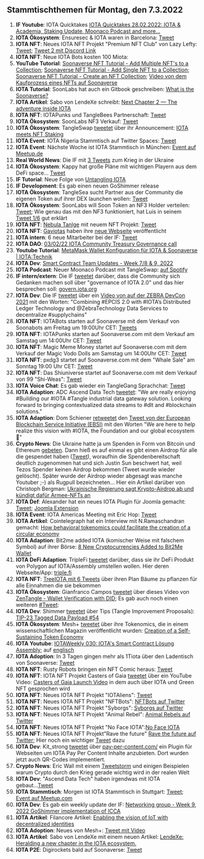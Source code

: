 ## Stammtischthemen für Montag, den 7.3.2022

1. **IF Youtube**: IOTA Quicktakes [IOTA Quicktakes 28.02.2022: IOTA & Academia, Staking Update, Moonaco Podcast and more...](https://www.youtube.com/watch?v=2tVYpwt1zZI)
2. **IOTA Ökosystem**: Ensuresec & IOTA waren in Barcelona: [Tweet](https://twitter.com/zlidza/status/1498329363225452555)
3. **IOTA NFT**: Neues IOTA NFT Projekt "Premium NFT Club" von Lazy Lefty: [Tweet](https://twitter.com/LazyLefteyee/status/1498558559692509184?s=20&t=vbABUqyHW7VEHXAt0zrwTQ); [Tweet 2 mit Discord Link](https://twitter.com/Lazylefty1/status/1498558882007982083?s=20&t=vbABUqyHW7VEHXAt0zrwTQ)
4. **IOTA NFT**: Neue IOTA Bots kosten 100 Miota: [](https://twitter.com/iotabots/status/1498546074138644489?s=20&t=vbABUqyHW7VEHXAt0zrwTQ)
5. **YouTube Tutorial**: [Soonaverse NFT Tutorial - Add Multiple NFT's to a Collection](https://www.youtube.com/watch?v=svB25j2mdYo); [Soonaverse NFT Tutorial - Add Single NFT to a Collection](https://www.youtube.com/watch?v=VgLZw48pAaA); [Soonaverse NFT Tutorial - Create an NFT Collection](https://www.youtube.com/watch?v=nbhIDBWOKOU&t=48s); [Video von dem Kaufprozess eines NFTs auf Soonaverse](https://www.youtube.com/watch?v=iywvxD50Jdc)
6. **IOTA Tutorial**: SoonLabs hat auch ein Gitbook geschreiben: [What is the Soonaverse?](https://docs.soonaverse.com/welcome-to-gitbook/)
7. **IOTA Artikel**: Sabo von LendeXe schreibt: [Next Chapter 2 — The adventure inside IOTA](https://medium.com/@sabog/next-chapter-2-the-adventure-inside-iota-6dbd74177661)
8. **IOTA NFT**: IOTAPunks und TangleBees Partnerschaft: [Tweet](https://twitter.com/IotaPunks_71/status/1498583844034953217?s=20&t=vbABUqyHW7VEHXAt0zrwTQ)
9. **IOTA Ökosystem**: SoonLabs NF3 Verkauf: [Tweet](https://twitter.com/soon_labs/status/1498768847066726400?s=20&t=lvPBytz3E-Anllssb3biwA) 
10. **IOTA Ökosystem**: TangleSwap [tweetet](https://twitter.com/TangleSwapE/status/1499022371356880898?s=20&t=wkUvWqteMDFQf19by2lbJg) über ihr Announcement: [IOTA meets NFT Staking](https://tangleswap.medium.com/iota-meets-nft-staking-61f97b8b5125)
11. **IOTA Event**: IOTA Nigeria Stammtisch auf Twitter Spaces: [Tweet](https://twitter.com/IotaNigeria/status/1499035845864693761?s=20&t=wkUvWqteMDFQf19by2lbJg)
12. **IOTA Event**: Nächste Woche ist IOTA Stammtisch in München: [Event auf Meetup.de](https://www.meetup.com/de-DE/IOTA-Muc/events/wqvbssydcfbgb/)
13. **Real World News**: Die IF mit [3 Tweets](https://twitter.com/iota/status/1499039734886244359?s=20&t=wkUvWqteMDFQf19by2lbJg) zum Krieg in der Ukraine
14. **IOTA Ökosystem**: Kappy hat große Pläne mit wichtigen Playern aus dem DeFi space... [Tweet](https://twitter.com/Rob_Daykin/status/1498981558384041992?s=20&t=wkUvWqteMDFQf19by2lbJg)
15. **IF Tutorial**: Neue Folge von [Untangling IOTA](https://www.twitch.tv/videos/1413050699)
16. **IF Development**: Es gab einen neuen GoShimmer release
17. **IOTA Ökosystem**: TangleSea sucht Partner aus der Community die eigenen Token auf ihrer DEX launchen wollen: [Tweet](https://twitter.com/ShimmerSeaDefi/status/1498916012305133573?s=20&t=wkUvWqteMDFQf19by2lbJg)
18. **IOTA Ökosystem**: SoonLabs will Soon Token an NF3 Holder verteilen: [Tweet](https://twitter.com/soon_labs/status/1498902188470390788?s=20&t=wkUvWqteMDFQf19by2lbJg); Wie genau das mit den NF3 funktioniert, hat Luis in seinem [Tweet 1/6](https://twitter.com/58Wast/status/1498967709928853505?s=20&t=wkUvWqteMDFQf19by2lbJg) gut erklärt
19. **IOTA NFT**: [Nebula Tanlge](https://twitter.com/NebulaTangle) mit neuem NFT Projekt: [Tweet](https://twitter.com/NebulaTangle/status/1498984052807933954?s=20&t=wkUvWqteMDFQf19by2lbJg)
20. **IOTA NFT**: [Gaviotas](https://twitter.com/Gav_iotas) haben ihre [neue Webseite](https://gaviotas.io/) veröffentlicht
21. **IOTA intern**: 6 neue Mitarbeiter bei der IF: [Tweet](https://twitter.com/iota/status/1499052460794695690?s=20&t=hdiaiNOYguZ8hmYXUDfSJQ)
22. **IOTA DAO**: [03/02/22 IOTA Community Treasury Governance call](https://www.youtube.com/watch?v=FNZj92jh0NU)
23. **Youtube Tutorial**: [MetaMask Wallet Konfiguration für IOTA & Soonaverse | IOTA:Technik](https://www.youtube.com/watch?v=hiw5N2Olvvw)
24. **IOTA Dev**: [Smart Contract Team Updates - Week 7/8 & 9, 2022](https://github.com/iotaledger/engineering-updates/discussions/20)
25. **IOTA Podcast**: Neuer Moonaco Podcast mit TangleSwap: [auf Spotify](https://open.spotify.com/episode/4rfxDGrVo9X1yBaHA9v6BW?si=Tk1HWBL-RiqBbHXRt2KyHA&utm_source=whatsapp&nd=1)
26. **IF intern/extern**: Die IF [tweetet](https://twitter.com/iota/status/1499384553856774144?s=20&t=fVTsBtk2pXF6V9EUyh5mtQ) darüber, dass die Community sich Gedanken machen soll über "governance of IOTA 2.0" und das hier besprechen soll: [govern.iota.org](https://govern.iota.org/)
27. **IOTA Dev**: Die IF [tweetet](https://twitter.com/iota/status/1499338930533056515?s=20&t=fVTsBtk2pXF6V9EUyh5mtQ) über ein [Video von auf der ZEBRA DevCon 2021](https://www.youtube.com/watch?v=sseDhNtV4fQ&list=PLrcZVTwQp0lf_cK8lbkyO8oombLwf_Hxd&index=31) mit den Worten: "Combining #EPCIS 2.0 with #IOTA’s Distributed Ledger Technology and @ZebraTechnology Data Services to decentralize #supplychains"
28. **IOTA NFT**: IOTABots starten auf Soonaverse mit dem Verkauf von Soonabots am Freitag um 19:00Uhr CET: [Tweets](https://twitter.com/iotabots/status/1499271101100220424?t=gLKuh9jdKaHz2v58yiya2Q&s=19)
29. **IOTA NFT**: IOTAPunks starten auf Soonaverse.com mit dem Verkauf am Samstag um 14:00Uhr CET: [Tweet](https://twitter.com/IotaPunks_71/status/1499365320330465281?s=20&t=-GOABbWZXAwqagc-fBnRjQ)
30. **IOTA NFT**: Magic Meme Money startet auf Soonaverse.com mit dem Verkauf der Magic Vodo Dolls am Samstag um 14:00Uhr CET: [Tweet](https://twitter.com/Magic_MemeMoney/status/1499365583762210816?s=20&t=UjJdmAVUPCRI6C6fxrBogQ)
31. **IOTA NFT**: pxdg3 startet auf Soonaverse.com mit dem "Whale Sale" am Sonntag 19:00 Uhr CET: [Tweet](https://twitter.com/pxdg3/status/1499646002919354370?s=20&t=fVTsBtk2pXF6V9EUyh5mtQ)
32. **IOTA NFT**: Das Shiuniverse startet auf Soonaverse.com mit dem Verkauf von 99 "Shi-Weas": [Tweet](https://twitter.com/Shiuniverse/status/1500527371723714564?s=20&t=NmNazDIbnbK94mi5snQcJA)
33. **IOTA Voice Chat**: Es gab wieder ein TangleGang Sprachchat: [Tweet](https://twitter.com/GangTangleTalk/status/1499416305451024385?s=20&t=UjJdmAVUPCRI6C6fxrBogQ)
34. **IOTA Adaption**: ADC Ascend Data Tech [tweetet](https://twitter.com/AscendDataTech/status/1499212366155816964?s=20&t=fVTsBtk2pXF6V9EUyh5mtQ): "We are really enjoying #Building our #IOTA #Tangle industrial data gateway solution. Looking forward to bringing contextualized data streams to #dlt and #blockchain solutions."
35. **IOTA Adaption**: Dom Schiener [retweetet](https://twitter.com/DomSchiener/status/1499313599323516929?s=20&t=fVTsBtk2pXF6V9EUyh5mtQ) den [Tweet von der European Blockchain Service Initiative (EBSI)](https://twitter.com/EU_EBSI/status/1499308606113476611?s=20&t=fVTsBtk2pXF6V9EUyh5mtQ) mit den Worten "We are here to help realize this vision with #IOTA, the Foundation and our global ecosystem 🤝"
36. **Crypto News**: Die Ukraine hatte ja um Spenden in Form von Bitcoin und Ethereum [gebeten](https://twitter.com/Ukraine/status/1498911922791583746?s=20&t=fVTsBtk2pXF6V9EUyh5mtQ). Dann hieß es auf einmal es gibt einen Airdrop für alle die gespendet haben ([Tweet](https://twitter.com/Ukraine/status/1498911922791583746?s=20&t=fVTsBtk2pXF6V9EUyh5mtQ)), woraufhin die Spendenbereitschaft deutlich zugenommen hat und sich Justin Sun beschwert hat, weil Tezos Spender keinen Airdrop bekommen (Tweet wurde wieder gelöscht). Später wurde der Airdrop wieder abgesagt was manche Youtuber ;-) als Rugpull bezeichneten... Hier ein Artikel darüber von Christoph Bergman: [Ukrainische Regierung sagt Krypto-Airdrop ab und kündigt dafür Armee-NFTs an](https://bitcoinblog.de/2022/03/03/ukrainische-regierung-sagt-krypto-airdrop-ab-und-kuendigt-dafuer-armee-nfts-an/)
37. **IOTA Def**: Alexander hat ein neues IOTA Plugin für Joomla gemacht: [Tweet](https://twitter.com/shortaktien/status/1499446111043530760?s=20&t=Dc4xxrDK129Tg_LvZbOcdg); [Joomla Extension](https://extensions.joomla.org/extension/pay-with-iota/)
38. **IOTA Event**: IOTA Americas Meeting mit Eric Hop: [Tweet](https://twitter.com/gregmart/status/1499429867602911245?s=20&t=Dc4xxrDK129Tg_LvZbOcdg)
39. **IOTA Artikel**: Cointelegraph hat ein Interview mit N.Ramaschandran gemacht: [How behavioral tokenomics could facilitate the creation of a circular economy](https://cointelegraph.com/news/how-behavioral-tokenomics-could-facilitate-the-creation-of-a-circular-economy)
40. **IOTA Adaption**: Bit2me added IOTA (komischer Weise mit falschem Symbol) auf ihrer Börse: [8 New Cryptocurrencies Added to Bit2Me Wallet](https://medium.com/@bit2me_global/8-new-cryptocurrencies-added-to-bit2me-wallet-e81a8ad0f6ba)
41. **IOTA DeFi Adaption**: TripleFi [tweetet](https://twitter.com/TripleFi_/status/1499590041286307840?s=20&t=fVTsBtk2pXF6V9EUyh5mtQ) darüber, dass sie ihr DeFi Produkt von Polygon auf IOTA/Assembly umstellen wollen. Hier deren Webseite/App: [triple.fi](https://triple.fi/)
42. **IOTA NFT**: [TreeIOTA mit 6 Tweets](https://twitter.com/TreeIOTA/status/1499668376813244416?s=20&t=VmCOwy7C1TNCYkq6_G257g) über ihren Plan Bäume zu pflanzen für alle Einnahmen die sie bekommen
43. **IOTA Ökosystem**: Gianfranco Campos [tweetet](https://twitter.com/hassping/status/1499689703829741573?s=20&t=VmCOwy7C1TNCYkq6_G257g) über dieses Video von [ZenTangle - Wallet Verification with DID](https://www.youtube.com/watch?v=qHkIt1tNuv0); Es gab auch noch einen weiteren [#Tweet](https://twitter.com/hassping/status/1499692617990238211?s=20&t=VmCOwy7C1TNCYkq6_G257g): 
44. **IOTA Dev**: Shimmer [tweetet](https://twitter.com/shimmernet/status/1499429886913613831?s=20&t=VmCOwy7C1TNCYkq6_G257g) über Tips (Tangle Improvement Proposals): [TIP-23 Tagged Data Payload #54](https://github.com/iotaledger/tips/pull/54)
45. **IOTA Ökosystem**: Mesh+ [tweetet](https://twitter.com/iotaMESH/status/1499341816897757186?s=20&t=VmCOwy7C1TNCYkq6_G257g) über ihre Tokenomics, die in einem wissenschaftlichen Magazin veröffentlicht wurden:  [Creation of a Self-Sustaining Token Economy](https://jbba.scholasticahq.com/article/32985-creation-of-a-self-sustaining-token-economy)
46. **IOTA Youtube**: [IOTAWeekly 030: IOTA's Smart Contract Lösung Assembly](https://www.youtube.com/watch?v=ICa5YA8CAGQ); auf [englisch](https://www.youtube.com/watch?v=sNWOfV86jqw)
47. **IOTA Adoption**: In 3 Tagen gingen mehr als 1Tiota über den Ladentisch von Soonaverse: [Tweet](https://twitter.com/adam_unchained/status/1499808423365713925?s=20&t=gCi6KDYZNgD8Gl1XTVnTDQ)
48. **IOTA NFT**: Rusty Robots bringen ein NFT Comic heraus: [Tweet](https://twitter.com/RustyRobotCC/status/1499746987079454724?s=20&t=gCi6KDYZNgD8Gl1XTVnTDQ)
49. **IOTA NFT**: IOTA NFT Projekt Casters of Gaia [tweetet](https://twitter.com/CastersOfGaia/status/1500417534910251011?s=20&t=DQbXiw07pqPhTz36lHoq_A) über ein YouTube Video: [Casters of Gaia Launch Video](https://www.youtube.com/watch?v=uBxEn_CS1p4) in dem auch über IOTA und Green NFT gesprochen wird
50. **IOTA NFT**: Neues IOTA NFT Projekt "IOTAliens": [Tweet](https://twitter.com/IOTALIENS/status/1500372321151946753?s=20&t=DQbXiw07pqPhTz36lHoq_A)
51. **IOTA NFT**: Neues IOTA NFT Projekt "NFTBots": [NFTBots auf Twitter](https://twitter.com/NFTBots1)
52. **IOTA NFT**: Neues IOTA NFT Projekt "Syborgs": [Syborgs auf Twitter](https://twitter.com/SyborgsNFT)
53. **IOTA NFT**: Neues IOTA NFT Projekt "Animal Rebel": [Animal Rebels auf Twitter](https://twitter.com/rebel_animal)
54. **IOTA NFT**: Neues IOTA NFT Projekt "No Face IOTA":[No Face IOTA](https://twitter.com/no_face_iota/status/1500530649979105289?s=20&t=DQbXiw07pqPhTz36lHoq_A)
55. **IOTA NFT**: Neues IOTA NFT Projekt"Rave the future" [Rave the future auf Twitter](https://twitter.com/ravethefuture); Hier noch ein wichtiger [Tweet](https://twitter.com/kurazav/status/1500231284785831945?s=20&t=DQbXiw07pqPhTz36lHoq_A) dazu
56. **IOTA Dev**: Kit_strong [tweetet](https://twitter.com/KIT_strong_WING/status/1498788467005874183?s=20&t=DQbXiw07pqPhTz36lHoq_A) über [pay-per-content.com/](https://pay-per-content.com/) ein Plugin für Webseiten um IOTA Pay Per Content Inhalte anzubieten. Dort wurden jetzt auch QR-Codes implementiert.
57. **Crypto News**: Eric Wall mit einem [Tweetstorm](https://twitter.com/ercwl/status/1498380832058265607?s=20&t=DQbXiw07pqPhTz36lHoq_A) und einigen Beispielen warum Crypto durch den Krieg gerade wichtig wird in der realen Welt
58. **IOTA Dev**: "Ascend Data Tech" haben irgendwas mit IOTA gebaut...[Tweet](https://twitter.com/AscendDataTech/status/1500583771569111040?s=20&t=NmNazDIbnbK94mi5snQcJA)
59. **IOTA Stammtisch**: Morgen ist IOTA Stammtisch in Stuttgart: [Tweet](https://twitter.com/IotaStuttgart/status/1500718324635865090?s=20&t=SL5Vn8pq3RrNiqz40Aeshg); [Event auf Meetup.com](https://www.meetup.com/de-DE/iota-stuttgart/events/284099299)
60. **IOTA Dev**: Es gab ein weekly update der IF: [Networking group - Week 9, 2022 GoShimmer implementation of ICCA](https://github.com/iotaledger/research-updates/discussions/16)
61. **IOTA Artikel**: Filancore Artikel: [Enabling the vision of IoT with decentralized identities](https://filancoregmbh.medium.com/enabling-the-vision-of-iot-with-decentralized-identities-1992b7bdb741)
62. **IOTA Adoption**: Neues von Mesh+: [Tweet mit Video](https://twitter.com/iotaMESH/status/1500810311754035201?s=20&t=F829A3AxMRCPpCz32UDfrQ)
63. **IOTA Artikel**: Sabo von LendeXe mit einem neuen Artikel: [LendeXe: Heralding a new chapter in the IOTA ecosystem.](https://medium.com/@LendeXeFinance/lendexe-heralding-a-new-chapter-in-the-iota-ecosystem-f6fdb594e0a7)
64. **IOTA P2E**: Digirockets bald auf Soonaverse: [Tweet](https://twitter.com/DigiMine_/status/1500764970006552579?s=20&t=jazNorr9BZgdD8SNQcZEMA)

